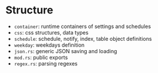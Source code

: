 # Structure
- `container`: runtime containers of
settings and schedules
- `css`: css structures, data types
- `schedule`: schedule, notify, index, table object definitions
- `weekday`: weekdays definition
- `json.rs`: generic JSON saving and loading
- `mod.rs`: public exports
- `regex.rs`: parsing regexes